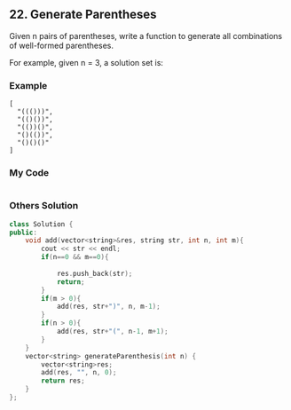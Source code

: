 ## 22. Generate Parentheses

Given n pairs of parentheses, write a function to generate all combinations of well-formed parentheses.

For example, given n = 3, a solution set is:

### Example
```
[
  "((()))",
  "(()())",
  "(())()",
  "()(())",
  "()()()"
]
```

### My Code
```C++
```


### Others Solution
```c++
class Solution {
public:
    void add(vector<string>&res, string str, int n, int m){
        cout << str << endl;
        if(n==0 && m==0){
            
            res.push_back(str);
            return;
        }
        if(m > 0){
            add(res, str+")", n, m-1);
        }
        if(n > 0){
            add(res, str+"(", n-1, m+1);
        }       
    }
    vector<string> generateParenthesis(int n) {
        vector<string>res;
        add(res, "", n, 0);
        return res;
    }
};
```

